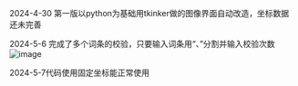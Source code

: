 2024-4-30 第一版以python为基础用tkinker做的图像界面自动改造，坐标数据还未完善



2024-5-6 完成了多个词条的校验，只要输入词条用“、”分割并输入校验次数
![image](https://github.com/windycats/auto_poe_gaizao/assets/90954010/8240ea8c-58c7-499a-880a-399d860a5ded)


2024-5-7代码使用固定坐标能正常使用
